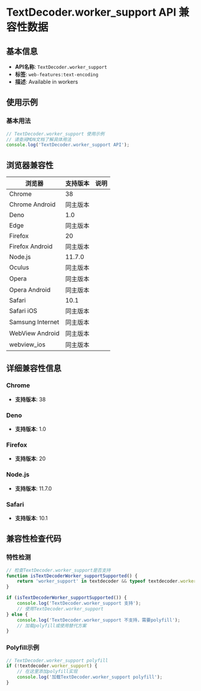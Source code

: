 # TextDecoder.worker_support API 兼容性数据

## 基本信息

- **API名称**: `TextDecoder.worker_support`
- **标签**: `web-features:text-encoding`
- **描述**: Available in workers

## 使用示例

### 基本用法

```javascript
// TextDecoder.worker_support 使用示例
// 请查阅MDN文档了解具体用法
console.log('TextDecoder.worker_support API');
```

## 浏览器兼容性

| 浏览器 | 支持版本 | 说明 |
|--------|----------|------|
| Chrome | 38 |  |
| Chrome Android | 同主版本 |  |
| Deno | 1.0 |  |
| Edge | 同主版本 |  |
| Firefox | 20 |  |
| Firefox Android | 同主版本 |  |
| Node.js | 11.7.0 |  |
| Oculus | 同主版本 |  |
| Opera | 同主版本 |  |
| Opera Android | 同主版本 |  |
| Safari | 10.1 |  |
| Safari iOS | 同主版本 |  |
| Samsung Internet | 同主版本 |  |
| WebView Android | 同主版本 |  |
| webview_ios | 同主版本 |  |

## 详细兼容性信息

### Chrome

- **支持版本**: 38

### Deno

- **支持版本**: 1.0

### Firefox

- **支持版本**: 20

### Node.js

- **支持版本**: 11.7.0

### Safari

- **支持版本**: 10.1

## 兼容性检查代码

### 特性检测

```javascript
// 检查TextDecoder.worker_support是否支持
function isTextDecoderWorker_supportSupported() {
    return 'worker_support' in textdecoder && typeof textdecoder.worker_support === 'function';
}

if (isTextDecoderWorker_supportSupported()) {
    console.log('TextDecoder.worker_support 支持');
    // 使用TextDecoder.worker_support
} else {
    console.log('TextDecoder.worker_support 不支持，需要polyfill');
    // 加载polyfill或使用替代方案
}
```

### Polyfill示例

```javascript
// TextDecoder.worker_support polyfill
if (!textdecoder.worker_support) {
    // 在这里添加polyfill实现
    console.log('加载TextDecoder.worker_support polyfill');
}
```

